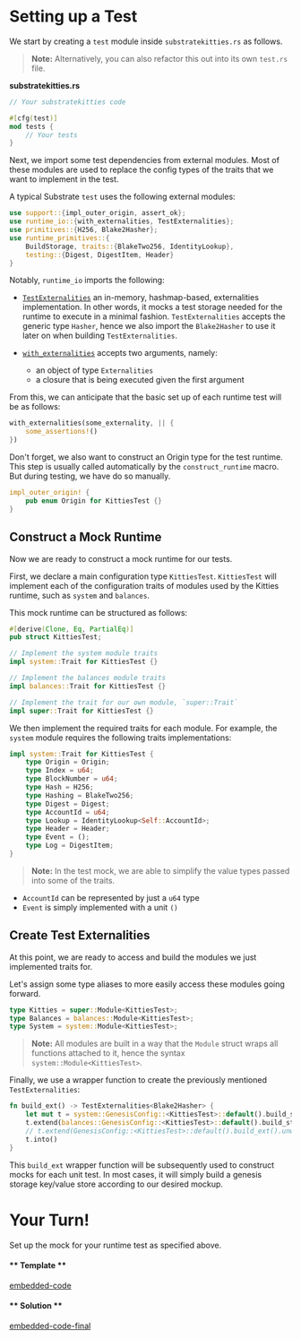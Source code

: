 Setting up a Test
===

We start by creating a `test` module inside `substratekitties.rs` as follows. 

> **Note:** Alternatively, you can also refactor this out into its own `test.rs` file.

**substratekitties<span>.</span>rs**
```rust
// Your substratekitties code 

#[cfg(test)]
mod tests {
	// Your tests
}
```

Next, we import some test dependencies from external modules. Most of these modules are used to replace the config types of the traits that we want to implement in the test. 

A typical Substrate `test` uses the following external modules:

```rust
use support::{impl_outer_origin, assert_ok};
use runtime_io::{with_externalities, TestExternalities};
use primitives::{H256, Blake2Hasher};
use runtime_primitives::{
	BuildStorage, traits::{BlakeTwo256, IdentityLookup},
	testing::{Digest, DigestItem, Header}
}
```

Notably, `runtime_io` imports the following:

- [`TestExternalities`](https://crates.parity.io/sr_io/struct.TestExternalities.html) an in-memory, hashmap-based, externalities implementation. In other words, it mocks a test storage needed for the runtime to execute in a minimal fashion. `TestExternalities` accepts the generic type `Hasher`, hence we also import the `Blake2Hasher` to use it later on when building `TestExternalities`.

- [`with_externalities`](https://crates.parity.io/sr_io/fn.with_externalities.html) accepts two arguments, namely:
  - an object of type `Externalities`
  - a closure that is being executed given the first argument

From this, we can anticipate that the basic set up of each runtime test will be as follows:

```rust
with_externalities(some_externality, || {
	some_assertions!()
})
```

Don't forget, we also want to construct an Origin type for the test runtime. This step is usually called automatically by the `construct_runtime` macro. But during testing, we have do so manually.

```rust
impl_outer_origin! {
	pub enum Origin for KittiesTest {}
}
```

## Construct a Mock Runtime

Now we are ready to construct a mock runtime for our tests. 

First, we declare a main configuration type `KittiesTest`. `KittiesTest` will implement each of the configuration traits of modules used by the Kitties runtime, such as `system` and 	`balances`.

This mock runtime can be structured as follows:

```rust
#[derive(Clone, Eq, PartialEq)]
pub struct KittiesTest;

// Implement the system module traits
impl system::Trait for KittiesTest {}

// Implement the balances module traits
impl balances::Trait for KittiesTest {}

// Implement the trait for our own module, `super::Trait`
impl super::Trait for KittiesTest {}
```

We then implement the required traits for each module. For example, the `system` module requires the following traits implementations:

```rust
impl system::Trait for KittiesTest {
	type Origin = Origin;
	type Index = u64;
	type BlockNumber = u64;
	type Hash = H256;
	type Hashing = BlakeTwo256;
	type Digest = Digest;
	type AccountId = u64;
	type Lookup = IdentityLookup<Self::AccountId>;
	type Header = Header;
	type Event = ();
	type Log = DigestItem;
}
```

> **Note:** In the test mock, we are able to simplify the value types passed into some of the traits. 
- `AccountId` can be represented by just a `u64` type
- `Event` is simply implemented with a unit `()`

## Create Test Externalities

At this point, we are ready to access and build the modules we just implemented traits for.

Let's assign some type aliases to more easily access these modules going forward.

```rust
type Kitties = super::Module<KittiesTest>;
type Balances = balances::Module<KittiesTest>;
type System = system::Module<KittiesTest>;
```

> **Note:** All modules are built in a way that the `Module` struct wraps all functions attached to it, hence the syntax `system::Module<KittiesTest>`.

Finally, we use a wrapper function to create the previously mentioned `TestExternalities`:

```rust
fn build_ext() -> TestExternalities<Blake2Hasher> {
	let mut t = system::GenesisConfig::<KittiesTest>::default().build_storage().unwrap().0;
	t.extend(balances::GenesisConfig::<KittiesTest>::default().build_storage().unwrap().0);
	// t.extend(GenesisConfig::<KittiesTest>::default().build_ext().unwrap().0);
	t.into()
}
```

This `build_ext` wrapper function will be subsequently used to construct mocks for each unit test. In most cases, it will simply build a genesis storage key/value store according to our desired mockup.

# Your Turn!

Set up the mock for your runtime test as specified above.

<!-- tabs:start -->

#### ** Template **

[embedded-code](./assets/5.1-template.rs ':include :type=code embed-template')

#### ** Solution **

[embedded-code-final](./assets/5.1-finished-code.rs ':include :type=code embed-final')

<!-- tabs:end -->